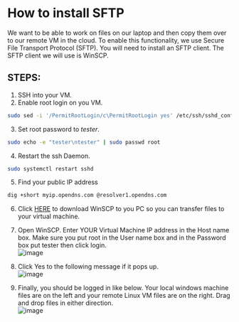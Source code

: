 # How to install SFTP 

 

We want to be able to work on files on our laptop and then copy them over to our remote VM in the cloud. To enable this functionality, we use Secure File Transport Protocol (SFTP). You will need to install an SFTP client. The SFTP client we will use is WinSCP.  

## STEPS: 

1. SSH into your VM.
2. Enable root login on you VM.
 
```bash
sudo sed -i '/PermitRootLogin/c\PermitRootLogin yes' /etc/ssh/sshd_config
```
3. Set root password to *tester*.
```bash
sudo echo -e "tester\ntester" | sudo passwd root
```
4. Restart the ssh Daemon.
```bash
sudo systemctl restart sshd
```
5. Find your public IP address
```bash
dig +short myip.opendns.com @resolver1.opendns.com
```
 

6. Click [HERE](https://atlantictu-my.sharepoint.com/:u:/g/personal/daniel_cregg_atu_ie/Ef3-CXVnbR78LjDgJAQTtlgBeWnwi4EuWv8JAeo18iLGKQ?e=gUOtB7&download=1) to download WinSCP to you PC so you can transfer files to your virtual machine.  

7. Open WinSCP. Enter YOUR Virtual Machine IP address in the Host name box. Make sure you put root in the User name box and in the Password box put tester then click login.  
![image](https://github.com/danielcregg/dc-labs/assets/22198586/3ba3fc86-e3fa-4ab0-b385-e1d317be86b4)

8. Click Yes to the following message if it pops up.  
![image](https://github.com/danielcregg/dc-labs/assets/22198586/238d66b6-8354-446e-8417-1df886d05b91)

9. Finally, you should be logged in like below. Your local windows machine files are on the left and your remote Linux VM files are on the right. Drag and drop files in either direction.   
![image](https://github.com/danielcregg/dc-labs/assets/22198586/09887dea-e316-45c1-affb-91f50c8f9f40)

